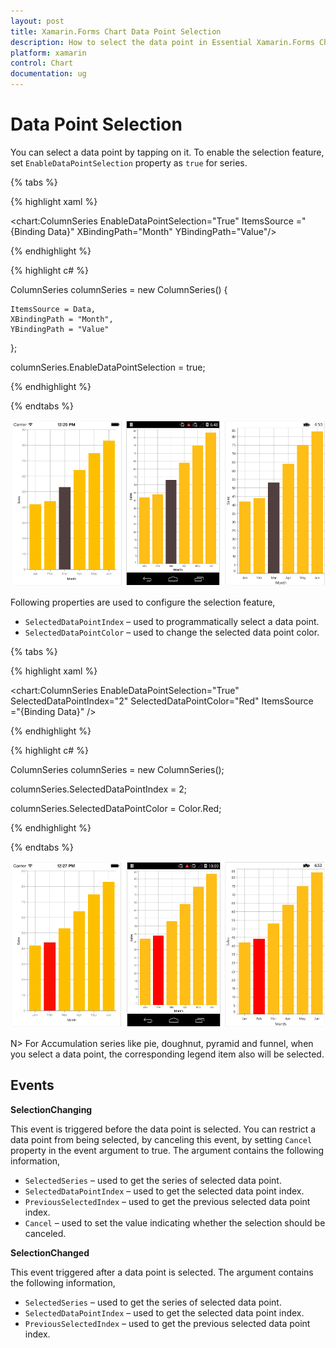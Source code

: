 ```yaml
---
layout: post
title: Xamarin.Forms Chart Data Point Selection
description: How to select the data point in Essential Xamarin.Forms Chart
platform: xamarin
control: Chart
documentation: ug
---
```


# Data Point Selection

You can select a data point by tapping on it. To enable the selection feature, set `EnableDataPointSelection` property as `true` for series. 

{% tabs %} 

{% highlight xaml %}

<chart:ColumnSeries EnableDataPointSelection="True" ItemsSource ="{Binding Data}" XBindingPath="Month" YBindingPath="Value"/>

{% endhighlight %}

{% highlight c# %}

ColumnSeries columnSeries = new ColumnSeries() 
{ 
	
	ItemsSource = Data, 
	XBindingPath = "Month", 
	YBindingPath = "Value" 

};

columnSeries.EnableDataPointSelection = true;

{% endhighlight %}

{% endtabs %}

![](selection_images/selection_img1.png)

Following properties are used to configure the selection feature,

* `SelectedDataPointIndex` – used to programmatically select a data point.
* `SelectedDataPointColor` – used to change the selected data point color.

{% tabs %} 

{% highlight xaml %}

<chart:ColumnSeries EnableDataPointSelection="True" SelectedDataPointIndex="2" SelectedDataPointColor="Red" ItemsSource ="{Binding Data}" />

{% endhighlight %}

{% highlight c# %}

ColumnSeries columnSeries = new ColumnSeries();

columnSeries.SelectedDataPointIndex = 2;

columnSeries.SelectedDataPointColor = Color.Red;

{% endhighlight %}

{% endtabs %}

![](selection_images/selection_img2.png)

N> For Accumulation series like pie, doughnut, pyramid and funnel, when you select a data point, the corresponding legend item also will be selected.

## Events

**SelectionChanging**

This event is triggered before the data point is selected. You can restrict a data point from being selected, by canceling this event, by setting `Cancel` property in the event argument to true. The argument contains the following information,

* `SelectedSeries` – used to get the series of selected data point.
* `SelectedDataPointIndex` – used to get the selected data point index.
* `PreviousSelectedIndex` – used to get the previous selected data point index.
* `Cancel` – used to set the value indicating whether the selection should be canceled.

**SelectionChanged**

This event triggered after a data point is selected. The argument contains the following information,

* `SelectedSeries` – used to get the series of selected data point.
* `SelectedDataPointIndex` – used to get the selected data point index.
* `PreviousSelectedIndex` – used to get the previous selected data point index.
